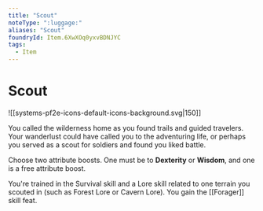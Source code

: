 ```yaml
---
title: "Scout"
noteType: ":luggage:"
aliases: "Scout"
foundryId: Item.6XwXOq0yxvBDNJYC
tags:
  - Item
---
```


# Scout
![[systems-pf2e-icons-default-icons-background.svg|150]]

You called the wilderness home as you found trails and guided travelers. Your wanderlust could have called you to the adventuring life, or perhaps you served as a scout for soldiers and found you liked battle.

Choose two attribute boosts. One must be to **Dexterity** or **Wisdom**, and one is a free attribute boost.

You're trained in the Survival skill and a Lore skill related to one terrain you scouted in (such as Forest Lore or Cavern Lore). You gain the [[Forager]] skill feat.
